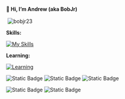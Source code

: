 **👋 Hi, I’m Andrew (aka BobJr)**

<p>&nbsp;<img align="center" src="https://github-readme-stats.vercel.app/api?username=bobjr23&show_icons=true&locale=en&theme=tokyonight" alt="bobjr23" /></p>

**Skills:**

[![My Skills](https://skillicons.dev/icons?i=py,vscode,discord,selenium,opencv)](https://skillicons.dev)

**Learning:**

[![Learning](https://skillicons.dev/icons?i=java,go,cpp)](https://skillicons.dev)

![Static Badge](https://img.shields.io/badge/Editor-Visual%20Studio%20Code-blue?logo=visualstudiocode)
![Static Badge](https://img.shields.io/badge/Best_Language-Python-darkgreen?logo=python)
![Static Badge](https://img.shields.io/badge/Main_Projects-Automation,%20Modding,%20Web%20Scraping-red)

![Static Badge](https://img.shields.io/badge/Discord-__bobjr__-blue?logo=discord)
![Static Badge](https://img.shields.io/badge/Status-Online-green)

